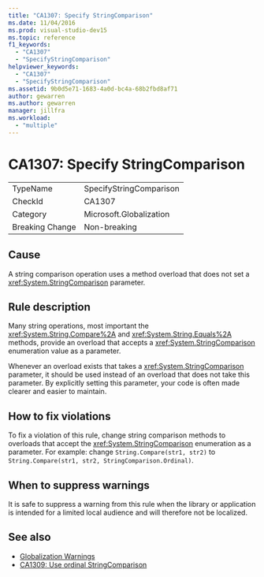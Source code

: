 ```yaml
---
title: "CA1307: Specify StringComparison"
ms.date: 11/04/2016
ms.prod: visual-studio-dev15
ms.topic: reference
f1_keywords:
  - "CA1307"
  - "SpecifyStringComparison"
helpviewer_keywords:
  - "CA1307"
  - "SpecifyStringComparison"
ms.assetid: 9b0d5e71-1683-4a0d-bc4a-68b2fbd8af71
author: gewarren
ms.author: gewarren
manager: jillfra
ms.workload:
  - "multiple"
---
```

# CA1307: Specify StringComparison

|||
|-|-|
|TypeName|SpecifyStringComparison|
|CheckId|CA1307|
|Category|Microsoft.Globalization|
|Breaking Change|Non-breaking|

## Cause
 A string comparison operation uses a method overload that does not set a <xref:System.StringComparison> parameter.

## Rule description
 Many string operations, most important the <xref:System.String.Compare%2A> and <xref:System.String.Equals%2A> methods, provide an overload that accepts a <xref:System.StringComparison> enumeration value as a parameter.

 Whenever an overload exists that takes a <xref:System.StringComparison> parameter, it should be used instead of an overload that does not take this parameter. By explicitly setting this parameter, your code is often made clearer and easier to maintain.

## How to fix violations
 To fix a violation of this rule, change string comparison methods to overloads that accept the <xref:System.StringComparison> enumeration as a parameter. For example: change `String.Compare(str1, str2)` to `String.Compare(str1, str2, StringComparison.Ordinal)`.

## When to suppress warnings
 It is safe to suppress a warning from this rule when the library or application is intended for a limited local audience and will therefore not be localized.

## See also

- [Globalization Warnings](../code-quality/globalization-warnings.md)
- [CA1309: Use ordinal StringComparison](../code-quality/ca1309-use-ordinal-stringcomparison.md)